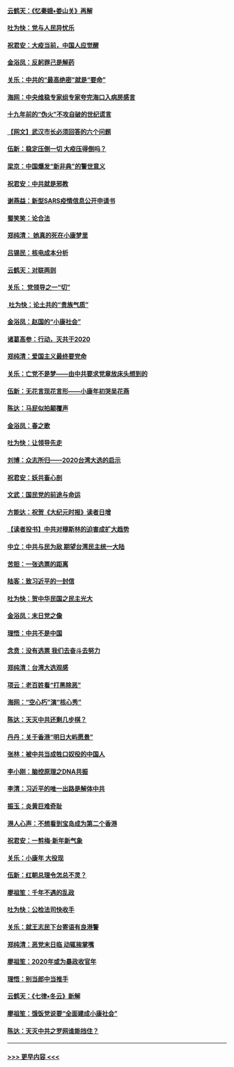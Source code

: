 #### [云鹤天：《忆秦娥▪娄山关》再解](../pages/nsc993/n11824682.md?t=01271711) 
#### [吐为快：党与人民异忧乐](../pages/nsc993/n11824660.md?t=01271711) 
#### [祝君安：大疫当前，中国人应觉醒](../pages/nsc993/n11821946.md?t=01271711) 
#### [金浴凤：反躬罪己是解药](../pages/nsc993/n11820280.md?t=01271711) 
#### [关乐：中共的“最高绝密”就是“要命”](../pages/nsc993/n11816946.md?t=01271711) 
#### [海网：中央维稳专家组专家夸完海口入病房感言](../pages/nsc993/n11815138.md?t=01271711) 
#### [十九年前的“伪火”不攻自破的世纪谎言](../pages/nsc993/n11813238.md?t=01271711) 
#### [【网文】武汉市长必须回答的六个问题](../pages/nsc993/n11813848.md?t=01271711) 
#### [伍新：稳定压倒一切 大疫压得倒吗？](../pages/nsc993/n11812634.md?t=01271711) 
#### [梁京：中国爆发“新非典”的警世意义](../pages/nsc993/n11812554.md?t=01271711) 
#### [祝君安：中共就是邪教](../pages/nsc993/n11812431.md?t=01271711) 
#### [谢燕益：新型SARS疫情信息公开申请书](../pages/nsc993/n11808840.md?t=01271711) 
#### [蜀笑笑：论合法](../pages/nsc993/n11808064.md?t=01271711) 
#### [郑纯清： 她真的死在小康梦里](../pages/nsc993/n11806623.md?t=01271711) 
#### [吕锡民：核电成本分析](../pages/nsc993/n11806284.md?t=01271711) 
#### [云鹤天：对联两则](../pages/nsc993/n11805957.md?t=01271711) 
#### [关乐： 党领导之一“切”](../pages/nsc993/n11804505.md?t=01271711) 
#### [ 吐为快：论土共的“贵族气质”](../pages/nsc993/n11804490.md?t=01271711) 
#### [金浴凤：赵国的“小康社会”](../pages/nsc993/n11804452.md?t=01271711) 
#### [诸葛高参：行动，灭共于2020](../pages/nsc993/n11804120.md?t=01271711) 
#### [郑纯清：爱国主义最终要党命](../pages/nsc993/n11802197.md?t=01271711) 
#### [关乐：亡党不是梦——由中共要求党章放床头想到的](../pages/nsc993/n11802156.md?t=01271711) 
#### [伍新：无花言现花言形——小康年初哭吴花燕](../pages/nsc993/n11800044.md?t=01271711) 
#### [陈达：马屁似拍颠覆声](../pages/nsc993/n11800010.md?t=01271711) 
#### [金浴凤：春之歌](../pages/nsc993/n11797687.md?t=01271711) 
#### [吐为快：让领导先走](../pages/nsc993/n11797512.md?t=01271711) 
#### [刘博：众志所归——2020台湾大选的启示](../pages/nsc993/n11796878.md?t=01271711) 
#### [祝君安：妖共畜心剖](../pages/nsc993/n11794273.md?t=01271711) 
#### [文武：国民党的前途与命运](../pages/nsc993/n11794198.md?t=01271711) 
#### [方能达：祝贺《大纪元时报》读者日增](../pages/nsc993/n11793807.md?t=01271711) 
#### [【读者投书】中共对穆斯林的迫害成扩大趋势](../pages/nsc993/n11791371.md?t=01271711) 
#### [中立：中共与民为敌 期望台湾民主统一大陆](../pages/nsc993/n11790392.md?t=01271711) 
#### [苦胆：一张选票的距离](../pages/nsc993/n11788914.md?t=01271711) 
#### [陆客：致习近平的一封信](../pages/nsc993/n11788867.md?t=01271711) 
#### [吐为快：贺中华民国之民主光大](../pages/nsc993/n11788618.md?t=01271711) 
#### [金浴凤：末日党之像](../pages/nsc993/n11787475.md?t=01271711) 
#### [理悟：中共不是中国](../pages/nsc993/n11787463.md?t=01271711) 
#### [念贲：没有选票  我们去奋斗去努力](../pages/nsc993/n11787398.md?t=01271711) 
#### [郑纯清：台湾大选观感](../pages/nsc993/n11786210.md?t=01271711) 
#### [项云：老百姓看“打黑除恶”](../pages/nsc993/n11785398.md?t=01271711) 
#### [海网：“空心朽”演“核心秀”](../pages/nsc993/n11783874.md?t=01271711) 
#### [陈达：天灭中共还剩几步棋？](../pages/nsc993/n11783719.md?t=01271711) 
#### [丹丹：关于香港“明日大屿愿景”](../pages/nsc993/n11783273.md?t=01271711) 
#### [张林：被中共当成牲口奴役的中国人](../pages/nsc993/n11782397.md?t=01271711) 
#### [李小刚：脑控原理之DNA共振](../pages/nsc993/n11780962.md?t=01271711) 
#### [李清：习近平的唯一出路是解体中共](../pages/nsc993/n11780866.md?t=01271711) 
#### [振玉：炎黄巨难奇耻](../pages/nsc993/n11779632.md?t=01271711) 
#### [港人心声：不想看到宝岛成为第二个香港](../pages/nsc993/n11778817.md?t=01271711) 
#### [祝君安：一剪梅‧新年新气象](../pages/nsc993/n11776340.md?t=01271711) 
#### [关乐：小康年 大役现](../pages/nsc993/n11774213.md?t=01271711) 
#### [伍新：红朝总理令怎总不灵？](../pages/nsc993/n11770813.md?t=01271711) 
#### [廖祖笙：千年不遇的乱政](../pages/nsc993/n11770373.md?t=01271711) 
#### [吐为快：公检法司快收手](../pages/nsc993/n11770359.md?t=01271711) 
#### [关乐：就王志民下台寄语有良港警](../pages/nsc993/n11769903.md?t=01271711) 
#### [郑纯清：恶党末日临 动辄挨掌嘴](../pages/nsc993/n11769356.md?t=01271711) 
#### [廖祖笙：2020年或为暴政收官年](../pages/nsc993/n11768216.md?t=01271711) 
#### [理悟：别当郎中当推手](../pages/nsc993/n11768243.md?t=01271711) 
#### [云鹤天：《七律▪冬云》新解](../pages/nsc993/n11768204.md?t=01271711) 
#### [廖祖笙：饿饭党说要“全面建成小康社会”](../pages/nsc993/n11767482.md?t=01271711) 
#### [陈达：天灭中共之罗网谁能挡住？](../pages/nsc993/n11767465.md?t=01271711) 

----
#### [ >>> 更早内容 <<< ](../indexes/nsc993-earlier.md)
